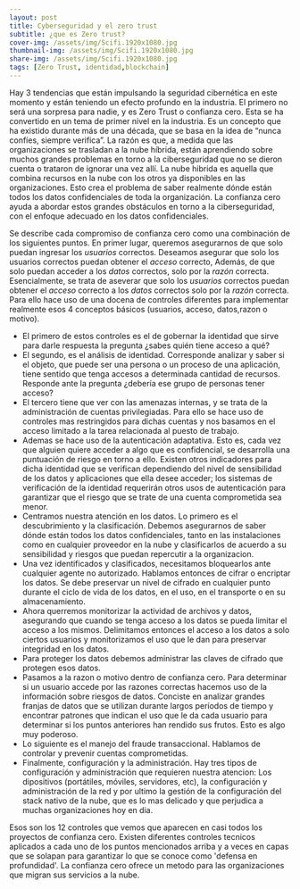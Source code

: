 ```yaml
---
layout: post
title: Cyberseguridad y el zero trust
subtitle: ¿que es Zero trust?
cover-img: /assets/img/Scifi.1920x1080.jpg
thumbnail-img: /assets/img/Scifi.1920x1080.jpg
share-img: /assets/img/Scifi.1920x1080.jpg
tags: [Zero Trust, identidad,blockchain]
---
```


Hay 3 tendencias que están impulsando la seguridad cibernética en este momento y están teniendo un efecto profundo en la industria. El primero no será una sorpresa para nadie, y es Zero Trust o confianza cero. Esta se ha convertido en un tema de primer nivel en la industria. Es un concepto que ha existido durante más de una década, que se basa en la idea de “nunca confíes, siempre verifica”. La razón es que, a medida que las organizaciones se trasladan a la nube híbrida, están aprendiendo sobre muchos grandes problemas en torno a la ciberseguridad que no se dieron cuenta o trataron de ignorar una vez allí. La nube hibrida es aquella que combina recursos en la nube con los otros ya disponibles en las organizaciones. Esto crea el problema de saber realmente dónde están todos los datos confidenciales de toda la organización. La confianza cero ayuda a abordar estos grandes obstáculos en torno a la ciberseguridad, con el enfoque adecuado en los datos confidenciales.

Se describe cada compromiso de confianza cero como una combinación de los siguientes puntos. En primer lugar, queremos asegurarnos de que solo puedan ingresar los _usuarios_ correctos. Deseamos asegurar que solo los usuarios correctos puedan obtener el _acceso_ correcto, Además, de que solo puedan acceder a los _datos_ correctos, solo por la _razón_ correcta. Esencialmente, se trata de aseverar que solo los _usuarios_ correctos puedan obtener el _acceso_ correcto a los _datos_ correctos solo por la _razón_ correcta. Para ello hace uso de una docena de controles diferentes para implementar realmente esos 4 conceptos básicos (usuarios, acceso, datos,razon o motivo).

- El primero de estos controles es el de gobernar la identidad que sirve para darle respuesta la pregunta ¿sabes quién tiene acceso a qué?
- El segundo, es el análisis de identidad. Corresponde analizar y saber si el objeto, que puede ser una persona o un proceso de una aplicación, tiene sentido que tenga accesos a determinada cantidad de recursos. Responde ante la pregunta ¿debería ese grupo de personas tener acceso?
- El tercero tiene que ver con las amenazas internas, y se trata de la administración de cuentas privilegiadas. Para ello se hace uso de controles mas restringidos para dichas cuentas y nos basamos en el acceso limitado a la tarea relacionada al puesto de trabajo. 
- Ademas se hace uso de la autenticación adaptativa. Esto es, cada vez que alguien quiere acceder a algo que es confidencial, se desarrolla una puntuación de riesgo en torno a ello. Existen otros indicadores para dicha identidad que se verifican dependiendo del nivel de sensibilidad de los datos y aplicaciones que ella desee acceder; los sistemas de verificación de la identidad requerirán otros usos de autenticación para garantizar que el riesgo que se trate de una cuenta comprometida sea menor.
- Centramos nuestra atención en los datos. Lo primero es el descubrimiento y la clasificación. Debemos asegurarnos de saber dónde están todos los datos confidenciales, tanto en las instalaciones como en cualquier proveedor en la nube y clasificarlos de acuerdo a su sensibilidad y riesgos que puedan repercutir a la organizacion.  
- Una vez identificados y clasificados, necesitamos bloquearlos ante cualquier agente no autorizado. Hablamos entonces de cifrar o encriptar los datos. Se debe preservar un nivel de cifrado en cualquier punto durante el ciclo de vida de los datos, en el uso, en el transporte o en su almacenamiento. 
- Ahora querremos monitorizar la actividad de archivos y datos, asegurando que cuando se tenga acceso a los datos se pueda limitar el acceso a los mismos. Delimitamos entonces el acceso a los datos a solo ciertos usuarios y monitorizamos el uso que le dan para preservar integridad en los datos.
- Para proteger los datos debemos administrar las claves de cifrado que protegen esos datos.
- Pasamos a la razon o motivo dentro de confianza cero. Para determinar si un usuario accede por las razones correctas hacemos uso de la información sobre riesgos de datos. Conciste en analizar grandes franjas de datos que se utilizan durante largos períodos de tiempo y encontrar patrones que indican el uso que le da cada usuario para determinar si los puntos anteriores han rendido sus frutos. Esto es algo muy poderoso.  
- Lo siguiente es el manejo del fraude transaccional. Hablamos de controlar y prevenir cuentas comprometidas.
- Finalmente, configuración y la administración. Hay tres tipos de configuración y administración que requieren nuestra atencion: Los dipositivos (portátiles, móviles, servidores, etc), la configuración y administración de la red y por ultimo la gestión de la configuración del stack nativo de la nube, que es lo mas delicado y que perjudica a muchas organizaciones hoy en dia. 

Esos son los 12 controles que vemos que aparecen en casi todos los proyectos de confianza cero. Existen diferentes controles tecnicos aplicados a cada uno de los puntos mencionados arriba y a veces en capas que se solapan para garantizar lo que se conoce como 'defensa en profundidad'. La confianza cero ofrece un metodo para las organizaciones que migran sus servicios a la nube.

